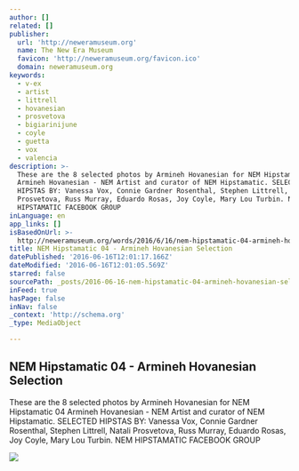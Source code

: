 ```yaml
---
author: []
related: []
publisher:
  url: 'http://neweramuseum.org'
  name: The New Era Museum
  favicon: 'http://neweramuseum.org/favicon.ico'
  domain: neweramuseum.org
keywords:
  - v-ex
  - artist
  - littrell
  - hovanesian
  - prosvetova
  - bigiarinijune
  - coyle
  - guetta
  - vox
  - valencia
description: >-
  These are the 8 selected photos by Armineh Hovanesian for NEM Hipstamatic 04
  Armineh Hovanesian - NEM Artist and curator of NEM Hipstamatic. SELECTED
  HIPSTAS BY: Vanessa Vox, Connie Gardner Rosenthal, Stephen Littrell, Natali
  Prosvetova, Russ Murray, Eduardo Rosas, Joy Coyle, Mary Lou Turbin. NEM
  HIPSTAMATIC FACEBOOK GROUP
inLanguage: en
app_links: []
isBasedOnUrl: >-
  http://neweramuseum.org/words/2016/6/16/nem-hipstamatic-04-armineh-hovanesian-selection
title: NEM Hipstamatic 04 - Armineh Hovanesian Selection
datePublished: '2016-06-16T12:01:17.166Z'
dateModified: '2016-06-16T12:01:05.569Z'
starred: false
sourcePath: _posts/2016-06-16-nem-hipstamatic-04-armineh-hovanesian-selection.md
inFeed: true
hasPage: false
inNav: false
_context: 'http://schema.org'
_type: MediaObject

---
```

<article style=""><h1>NEM Hipstamatic 04 - Armineh Hovanesian Selection</h1><p>These are the 8 selected photos by Armineh Hovanesian for NEM Hipstamatic 04 Armineh Hovanesian - NEM Artist and curator of NEM Hipstamatic. SELECTED HIPSTAS BY: Vanessa Vox, Connie Gardner Rosenthal, Stephen Littrell, Natali Prosvetova, Russ Murray, Eduardo Rosas, Joy Coyle, Mary Lou Turbin. NEM HIPSTAMATIC FACEBOOK GROUP</p><img src="http://static1.squarespace.com/static/50e5b834e4b0837383d7bb18/50e5b834e4b0837383d7bb1f/5762914546c3c497eb29ee3f/1466078311532/13450823_10208417436007200_4424273151489270775_n.jpg?format=1000w" /></article>